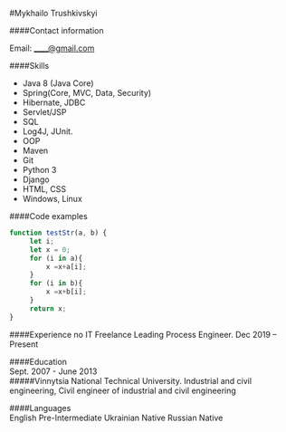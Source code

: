 #Mykhailo Trushkivskyi

####Contact information 

Email: ____@gmail.com 

####Skills
* Java 8 (Java Core)
* Spring(Core, MVC, Data, Security)
* Hibernate, JDBC
* Servlet/JSP
* SQL
* Log4J, JUnit.
* OOP
* Maven
* Git
* Python 3
* Django
* HTML, CSS
* Windows, Linux

####Code examples 
````javascript
function testStr(a, b) {
     let i;
     let x = 0;
     for (i in a){
         x =x+a[i];
     }
     for (i in b){
         x =x+b[i];
     }
     return x;
}
````
####Experience no IT
Freelance
Leading Process Engineer.
Dec 2019 – Present

####Education	
Sept. 2007 - June 2013	
#####Vinnytsia National Technical University.
Industrial and civil engineering, Civil engineer of industrial and civil engineering

####Languages	
English 	Pre-Intermediate
Ukrainian 	Native
Russian 	Native
